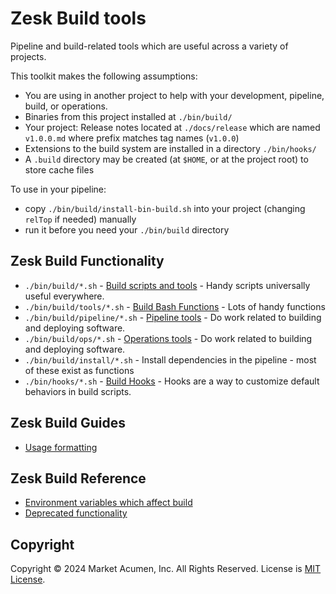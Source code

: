 # Zesk Build tools

Pipeline and build-related tools which are useful across a variety of projects.

This toolkit makes the following assumptions:

- You are using in another project to help with your development, pipeline, build, or operations.
- Binaries from this project installed at `./bin/build/`
- Your project: Release notes located at `./docs/release` which are named `v1.0.0.md` where prefix matches tag names (`v1.0.0`)
- Extensions to the build system are installed in a directory `./bin/hooks/`
- A `.build` directory may be created (at `$HOME`, or at the project root) to store cache files

To use in your pipeline:

- copy `./bin/build/install-bin-build.sh` into your project (changing `relTop` if needed) manually
- run it before you need your `./bin/build` directory

## Zesk Build Functionality

- `./bin/build/*.sh` - [Build scripts and tools](./bin/index.md) - Handy scripts universally useful everywhere.
- `./bin/build/tools/*.sh` - [Build Bash Functions](./tools/index.md) - Lots of handy functions
- `./bin/build/pipeline/*.sh` - [Pipeline tools](./pipeline/index.md) - Do work related to building and deploying software.
- `./bin/build/ops/*.sh` - [Operations tools](./ops/index.md) - Do work related to building and deploying software.
- `./bin/build/install/*.sh` - Install dependencies in the pipeline - most of these exist as functions
- `./bin/hooks/*.sh` - [Build Hooks](./hooks/index.md) - Hooks are a way to customize default behaviors in build scripts.

## Zesk Build Guides

- [Usage formatting](./guide/usage.md)

## Zesk Build Reference

- [Environment variables which affect build](env.md)
- [Deprecated functionality](./deprecated.md)

## Copyright

Copyright &copy; 2024 Market Acumen, Inc. All Rights Reserved. License is [MIT License](../LICENSE.md).
